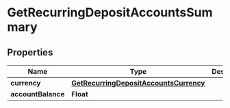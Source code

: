 

# GetRecurringDepositAccountsSummary

## Properties

Name | Type | Description | Notes
------------ | ------------- | ------------- | -------------
**currency** | [**GetRecurringDepositAccountsCurrency**](GetRecurringDepositAccountsCurrency.md) |  |  [optional]
**accountBalance** | **Float** |  |  [optional]



